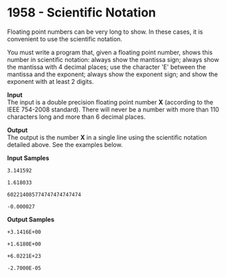 # 1958 - Scientific Notation

Floating point numbers can be very long to show. In these cases, it is convenient to use the scientific notation.

You must write a program that, given a floating point number, shows this number in scientific notation: always show the mantissa sign; always show the mantissa with 4 decimal places; use the character 'E' between the mantissa and the exponent; always show the exponent sign; and show the exponent with at least 2 digits.

**Input**<br>
The input is a double precision floating point number **X** (according to the IEEE 754-2008 standard). There will never be a number with more than 110 characters long and more than 6 decimal places.

**Output**<br>
The output is the number **X** in a single line using the scientific notation detailed above. See the examples below.

**Input Samples**
````
3.141592
````
````
1.618033
````
````
602214085774747474747474
````
````
-0.000027
````

**Output Samples**
````
+3.1416E+00
````
````
+1.6180E+00
````
````
+6.0221E+23
````
````
-2.7000E-05
````